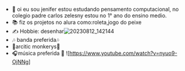 - 👋 oi eu sou jenifer estou estudando pensamento computacional, no colegio padre carlos zelesny estou no 1° ano do ensino medio.
- 📚 fiz os projetos no alura como:roleta,jogo do peixe
- ✍️ Hobbie: desenhar![20230812_142144](https://github.com/jeniferoliveira1/jeniferoliveira1/assets/138508368/62071690-0820-4c7e-a749-c5a524e089c1)
- 🎶 banda preferida🎶
- 🎸arcitic monkerys🎸
- 🎧música preferida 🎤
![https://www.youtube.com/watch?v=nyuo9-OjNNg]
